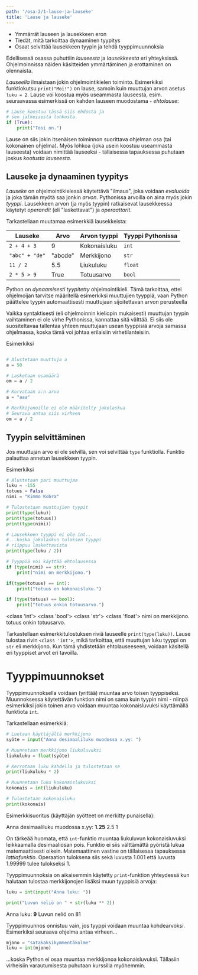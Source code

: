 ```yaml
---
path: '/osa-2/1-lause-ja-lauseke'
title: 'Lause ja lauseke'
---
```


<text-box variant='learningObjectives' name='Oppimistavoitteet'>

- Ymmärrät lauseen ja lausekkeen eron
- Tiedät, mitä tarkoittaa dynaaminen tyypitys
- Osaat selvittää lausekkeen tyypin ja tehdä tyyppimuunnoksia

</text-box>

Edellisessä osassa puhuttiin _lauseesta_ ja _lausekkeesta_ eri yhteyksissä. Ohjelmoinnissa näiden käsitteiden ymmärtäminen ja erottaminen on olennaista.

_Lauseella_ ilmaistaan jokin ohjelmointikielen toiminto. Esimerkiksi funktiokutsu `print("Moi!")` on lause, samoin kuin muuttujan arvon asetus `luku = 2`. Lause voi koostua myös useammasta lauseesta, esim. seuraavassa esimerkissä on kahden lauseen muodostama - _ehtolause_:

```python
# Lause koostuu tässä siis ehdosta ja
# sen jälkeisestä lohkosta.
if (True):
    print("Tosi on.")

```

Lause on siis jokin itsenäisen toiminnon suorittava ohjelman osa (tai kokonainen ohjelma). Myös lohkoa (joka usein koostuu useammasta lauseesta) voidaan nimittää lauseeksi - tällaisessa tapauksessa puhutaan joskus _kootusta lauseesta_.

## Lauseke ja dynaaminen tyypitys

_Lauseke_ on ohjelmointikielessä käytettävä "ilmaus", joka voidaan _evaluoida_ ja joka tämän myötä saa jonkin _arvon_. Pythonissa arvoilla on aina myös jokin _tyyppi_. Lausekkeen arvon (ja myös tyypin) ratkaisevat lausekkeessa käytetyt _operandit_ (eli "laskettavat") ja _operaattorit_.

Tarkastellaan muutamaa esimerkkiä lausekkeista:

| Lauseke | Arvo | Arvon tyyppi | Tyyppi Pythonissa |
|---------|------|--------------|-------------------|
|`2 + 4 + 3` | 9 | Kokonaisluku | `int` |
|`"abc" + "de"` | "abcde" | Merkkijono | `str`|
|`11 / 2` | 5.5 | Liukuluku | `float` |
|`2 * 5 > 9` | True | Totuusarvo | `bool`|

Python on _dynaamisesti tyypitetty_ ohjelmointikieli. Tämä tarkoittaa, ettei ohjelmoijan tarvitse määritellä esimerkiksi muuttujien tyyppiä, vaan Python päättelee tyypin automaattisesti muuttujaan sijoitettavan arvon perusteella

Vaikka syntaktisesti (eli ohjelmoinnin kieliopin mukaisesti) muuttujan tyypin vaihtaminen ei ole virhe Pythonissa, kannattaa sitä välttää. Ei siis ole suositeltavaa tallentaa yhteen muuttujaan usean tyyppisiä arvoja samassa ohjelmassa, koska tämä voi johtaa erilaisiin virhetilanteisiin.

Esimerkiksi

```python

# Alustetaan muuttuja a
a = 50

# Lasketaan osamäärä
om = a / 2

# Korvataan a:n arvo
a = "aaa"

# Merkkijonoille ei ole määritelty jakolaskua
# Seurava antaa siis virheen
om = a / 2

```

## Tyypin selvittäminen

Jos muuttujan arvo ei ole selvillä, sen voi selvittää `type` funktiolla. Funktio palauttaa annetun lausekkeen tyypin.

Esimerkiksi

```python
# Alustetaan pari muuttujaa
luku = -155
totuus = False
nimi = "Kimmo Kobra"

# Tulostetaan muuttujien tyypit
print(type(luku))
print(type(totuus))
print(type(nimi))

# Lausekkeen tyyppi ei ole int...
#...koska jakolaskun tuloksen tyyppi
# riippuu laskettavista
print(type(luku / 2))

# Tyyppiä voi käyttää ehtolausessa
if (type(nimi) == str):
    print("nimi on merkkijono.")

if(type(totuus) == int):
    print("totuus on kokonaisluku.")

if (type(totuus) == bool):
    print("totuus onkin totuusarvo.")

```

<sample-output>

<class 'int'>
<class 'bool'>
<class 'str'>
<class 'float'>
nimi on merkkijono.
totuus onkin totuusarvo.

</sample-output>

Tarkastellaan esimerkkitulostuksen riviä lauseelle `print(type(luku))`. Lause tulostaa rivin `<class 'int'>`, mikä tarkoittaa, että muuttujan luku tyyppi on `str` eli merkkijono. Kun tämä yhdistetään ehtolauseeseen, voidaan käsitellä eri tyyppiset arvot eri tavoilla.

# Tyyppimuunnokset

Tyyppimuunnoksella voidaan (yrittää) muuntaa arvo toisen tyyppiseksi. Muunnoksessa käytettävän funktion nimi on sama kuin tyypin nimi - niinpä esimerkiksi jokin toinen arvo voidaan muuntaa kokonaisluvuksi käyttämällä funktiota `int`.

Tarkastellaan esimerkkiä:

```python
# Luetaan käyttäjältä merkkijono
syöte = input("Anna desimaaliluku muodossa x.yy: ")

# Muunnetaan merkkijono liukuluvuksi
liukuluku = float(syöte)

# Kerrotaan luku kahdella ja tulostetaan se
print(liukuluku * 2)

# Muunnetaan luku kokonaislukuvksi
kokonais = int(liukuluku)

# Tulostetaan kokonaisluku
print(kokonais)
```

Esimerkkisuoritus (käyttäjän syötteet on merkitty punaisella):

<sample-output>

Anna desimaaliluku muodossa x.yy: **1.25**
2.5
1

</sample-output>

<text-box variant="hint">

On tärkeää huomata, että `int`-funktio muuntaa liukuluvun kokonaisluvuksi leikkaamalla desimaaliosan pois. Funktio ei siis välttämättä pyöristä lukua matemaattisesti oikein. Matemaattinen vastine on tällaisessa tapauksessa _lattiafunktio_. Operaation tuloksena siis sekä luvusta 1.001 että luvusta 1.99999 tulee tulokseksi 1.

</text-box>

Tyyppimuunnoksia on aikaisemmin käytetty `print`-funktion yhteydessä kun halutaan tulostaa merkkijonojen lisäksi muun tyyppisiä arvoja:

```python
luku = int(input("Anna luku: "))

print("Luvun neliö on " + str(luku ** 2))
```

<sample-output>

Anna luku: **9**
Luvun neliö on 81

</sample-output>

Tyyppimuunnos onnistuu vain, jos tyyppi voidaan muuntaa kohdearvoksi. Esimerkiksi seuraava ohjelma antaa virheen...

```python
mjono = "satakaksikymmentäkolme"
luku = int(mjono)
```

...koska Python ei osaa muuntaa merkkijonoa kokonaisluvuksi. Tällasiin virheisiin varautumisesta puhutaan kurssilla myöhemmin.
